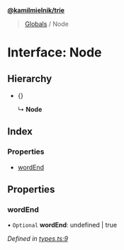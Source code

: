 **[@kamilmielnik/trie](../README.md)**

> [Globals](../globals.md) / Node

# Interface: Node

## Hierarchy

* {}

  ↳ **Node**

## Index

### Properties

* [wordEnd](node.md#wordend)

## Properties

### wordEnd

• `Optional` **wordEnd**: undefined \| true

*Defined in [types.ts:9](https://github.com/kamilmielnik/trie/blob/4c469aa/src/types.ts#L9)*
